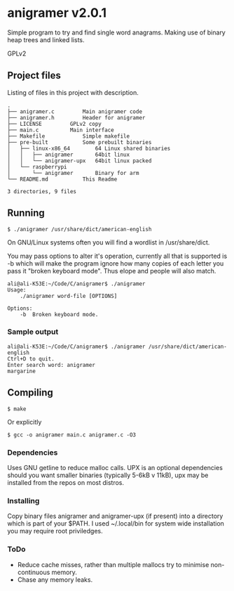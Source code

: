 # anigramer v2.0.1

Simple program to try and find single word anagrams. Making use of binary heap trees and linked lists.

GPLv2

## Project files

Listing of files in this project with description.

```
.
├── anigramer.c			Main anigramer code
├── anigramer.h			Header for anigramer
├── LICENSE			GPLv2 copy
├── main.c			Main interface
├── Makefile			Simple makefile
├── pre-built			Some prebuilt binaries
│   ├── linux-x86_64		64 Linux shared binaries
│   │   ├── anigramer		64bit linux
│   │   └── anigramer-upx	64bit linux packed
│   └── raspberrypi
│       └── anigramer		Binary for arm
└── README.md			This Readme

3 directories, 9 files
```

## Running

```
$ ./anigramer /usr/share/dict/american-english
```

On GNU/Linux systems often you will find a wordlist in /usr/share/dict.

You may pass options to alter it's operation, currently all that is supported is -b which will make the program ignore how many copies of each letter you pass it "broken keyboard mode". Thus elope and people will also match.

```
ali@ali-K53E:~/Code/C/anigramer$ ./anigramer 
Usage:
	./anigramer word-file [OPTIONS]

Options:
	-b	Broken keyboard mode.
```

### Sample output

```
ali@ali-K53E:~/Code/C/anigramer$ ./anigramer /usr/share/dict/american-english 
Ctrl+D to quit.
Enter search word: anigramer
margarine
```

## Compiling

```
$ make
```

Or explicitly

```
$ gcc -o anigramer main.c anigramer.c -O3
```

### Dependencies

Uses GNU getline to reduce malloc calls.
UPX is an optional dependencies should you want smaller binaries (typically 5-6kB v 11kB), upx may be installed from the repos on most distros.


### Installing

Copy binary files anigramer and anigramer-upx (if present) into a directory which is part of your $PATH. I used ~/.local/bin for system wide installation you may require root priviledges.

### ToDo

* Reduce cache misses, rather than multiple mallocs try to minimise non-continuous memory.
* Chase any memory leaks.
